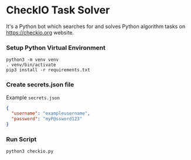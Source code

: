 # CheckIO Task Solver
It's a Python bot which searches for and solves Python algorithm tasks on https://checkio.org website.

### Setup Python Virtual Environment
```buildoutcfg
python3 -m venv venv
. venv/bin/activate
pip3 install -r requirements.txt
```

### Create secrets.json file
Example `secrets.json`
```json
{
  "username": "exampleusername",
  "password": "myP@ssword123"
}
```

### Run Script
```buildoutcfg
python3 checkio.py
```
